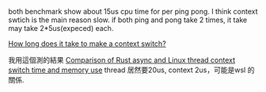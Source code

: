 

both benchmark show about 15us cpu time for per ping pong.
I think context swtich is the main reason slow. if both ping and pong take 2 times, it take may take 2*5us(expeced) each.

[ How long does it take to make a context switch? ](https://www.google.com/search?client=firefox-b-d&sca_esv=3add410d07b2a008&sxsrf=ACQVn0-ukJ4XV3IpR4UJPal6g15R2-o5Pw:1709823630284&q=context+switch+micro+second+on+linux&tbm=isch&source=lnms&sa=X&ved=2ahUKEwiygvKwteKEAxXoVPUHHVeVB5IQ0pQJegQICxAB&biw=1920&bih=919#imgrc=GlUhlIiB-xlJWM)

我用這個測的結果
[Comparison of Rust async and Linux thread context switch time and memory use](https://github.com/jimblandy/context-switch/tree/master)
thread 居然要20us, context 2us，可能是wsl 的關係.


